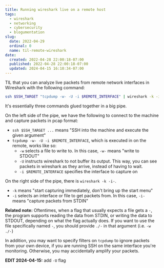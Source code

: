 ```yaml
---
title: Running wireshark live on a remote host
tags:
  - wireshark
  - networking
  - cybersecurity
  - blogumentation
slug:
  date: 2022-04-29
  ordinal: 0
  name: til-remote-wireshark
date:
  created: 2022-04-28 22:00:18-07:00
  published: 2022-04-28 22:00:18-07:00
  updated: 2024-04-15 16:10:34-07:00
---
```


TIL that you can analyze live packets from remote network interfaces in
Wireshark with the following command:

```bash
ssh $SSH_TARGET "tcpdump -w- -U -i $REMOTE_INTERFACE" | wireshark -k -i-
```

It's essentially three commands glued together in a big pipe.

On the left side of the pipe, we have the following to connect to the machine
and capture packets in pcap format:

- `ssh $SSH_TARGET ...` means "SSH into the machine and execute the given
  argument"
- `tcpdump -w- -U -i $REMOTE_INTERFACE`, which is executed in on the remote,
  works like so:
  - `-w` selects a file to write to. In this case, `-w-` means "write to STDOUT"
  - `-U` instructs wireshark to not buffer its output. This way, you can see
    packets in wireshark as they arrive, instead of having to wait.
  - `-i $REMOTE_INTERFACE` specifies the interface to capture on

On the right side of the pipe, there is `wireshark -k -i-`.

- `-k` means "start capturing immediately, don't bring up the start menu"
- `-i` selects an interface or file to get packets from. In this case, `-i-`
  means "capture packets from STDIN"

**Related note:** Oftentimes, when a flag that usually expects a file gets a
`-`, the program supports reading the data from STDIN, or writing the data to
STDOUT, depending on what the flag actually does. If you want to use the file
specifically named `-`, you should provide `./-` in that argument (i.e.
`-w ./-`)

In addition, you may want to specify filters on `tcpdump` to ignore packets from
your own device, if you are running SSH on the same interface you're monitoring.
Otherwise, you may accidentally amplify your packets.

**EDIT 2024-04-15:** add `-U` flag
